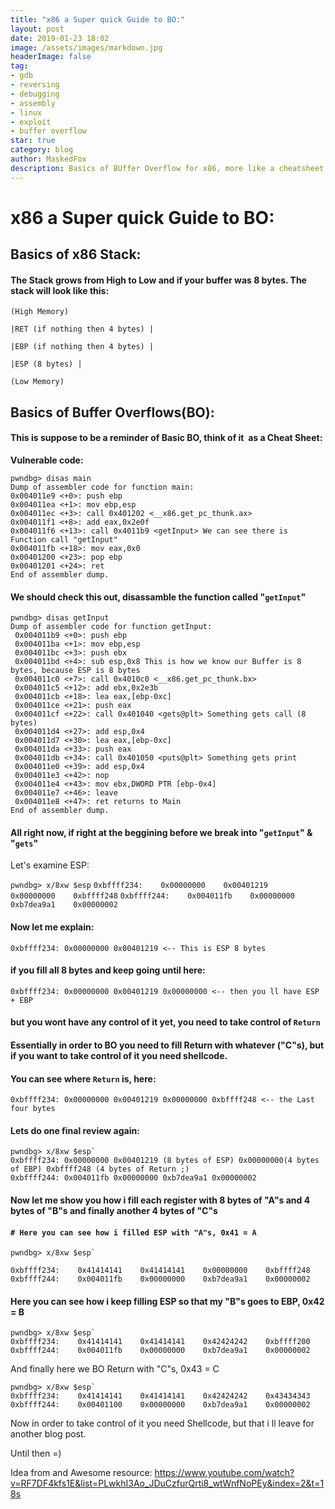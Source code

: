 ```yaml
---
title: "x86 a Super quick Guide to BO:"
layout: post
date: 2019-01-23 18:02
image: /assets/images/markdown.jpg
headerImage: false
tag:
- gdb
- reversing
- debugging
- assembly
- linux
- exploit
- buffer overflow
star: true
category: blog
author: MaskedFox
description: Basics of BUffer Overflow for x86, more like a cheatsheet =p
---
```





# **x86 a Super quick Guide to BO:**

## Basics of x86 Stack:

#### The Stack grows from High to Low and if your buffer was 8 bytes. The stack will look like this:



`(High Memory)`

`|RET (if nothing then 4 bytes) |`

`|EBP (if nothing then 4 bytes) |`

`|ESP (8 bytes) |`

`(Low Memory)`



## Basics of Buffer Overflows(BO):

#### This is suppose to be a reminder of Basic BO, think of it  as a Cheat Sheet:

**Vulnerable code:**

```
pwndbg> disas main
Dump of assembler code for function main:
0x004011e9 <+0>: push ebp
0x004011ea <+1>: mov ebp,esp
0x004011ec <+3>: call 0x401202 <__x86.get_pc_thunk.ax>
0x004011f1 <+8>: add eax,0x2e0f
0x004011f6 <+13>: call 0x4011b9 <getInput> We can see there is Function call "getInput"
0x004011fb <+18>: mov eax,0x0
0x00401200 <+23>: pop ebp
0x00401201 <+24>: ret
End of assembler dump.
```





#### We should check this out, disassamble the function called "`getInput`"

```
pwndbg> disas getInput
Dump of assembler code for function getInput:
 0x004011b9 <+0>: push ebp
 0x004011ba <+1>: mov ebp,esp
 0x004011bc <+3>: push ebx
 0x004011bd <+4>: sub esp,0x8 This is how we know our Buffer is 8 bytes, because ESP is 8 bytes
 0x004011c0 <+7>: call 0x4010c0 <__x86.get_pc_thunk.bx>
 0x004011c5 <+12>: add ebx,0x2e3b
 0x004011cb <+18>: lea eax,[ebp-0xc]
 0x004011ce <+21>: push eax
 0x004011cf <+22>: call 0x401040 <gets@plt> Something gets call (8 bytes)
 0x004011d4 <+27>: add esp,0x4
 0x004011d7 <+30>: lea eax,[ebp-0xc]
 0x004011da <+33>: push eax
 0x004011db <+34>: call 0x401050 <puts@plt> Something gets print
 0x004011e0 <+39>: add esp,0x4
 0x004011e3 <+42>: nop
 0x004011e4 <+43>: mov ebx,DWORD PTR [ebp-0x4]
 0x004011e7 <+46>: leave
 0x004011e8 <+47>: ret returns to Main
End of assembler dump.
```



#### All right now, if right at the beggining before we break into "`getInput`" & "`gets`"

Let's examine ESP:

`pwndbg> x/8xw $esp`
`0xbffff234:    0x00000000    0x00401219    0x00000000    0xbffff248`
`0xbffff244:    0x004011fb    0x00000000    0xb7dea9a1    0x00000002`



#### Now let me explain:

`0xbffff234: 0x00000000 0x00401219 <-- This is ESP 8 bytes`



#### if you fill all 8 bytes and keep going until here:

`0xbffff234: 0x00000000 0x00401219 0x00000000 <-- then you ll have ESP + EBP`

#### but you wont have any control of it yet, you need to take control of `Return`

#### Essentially in order to BO you need to fill Return with whatever ("C"s), but if you want to take control of it you need shellcode.

#### You can see where `Return` is, here:

`0xbffff234: 0x00000000 0x00401219 0x00000000 0xbffff248 <-- the Last four bytes`



#### Lets do one final review again:
```
pwndbg> x/8xw $esp`
0xbffff234: 0x00000000 0x00401219 (8 bytes of ESP) 0x00000000(4 bytes of EBP) 0xbffff248 (4 bytes of Return ;)
0xbffff244: 0x004011fb 0x00000000 0xb7dea9a1 0x00000002
```
#### Now let me show you how i fill each register with  8 bytes of "A"s and 4 bytes of "B"s and finally another 4 bytes of "C"s


#### `# Here you can see how i filled ESP with "A"s, 0x41 = A`

```
pwndbg> x/8xw $esp`

0xbffff234:    0x41414141    0x41414141    0x00000000    0xbffff248
0xbffff244:    0x004011fb    0x00000000    0xb7dea9a1    0x00000002
```


#### Here you can see how i keep filling ESP so that my "B"s goes to EBP, 0x42 = B

```
pwndbg> x/8xw $esp`
0xbffff234:    0x41414141    0x41414141    0x42424242    0xbffff200
0xbffff244:    0x004011fb    0x00000000    0xb7dea9a1    0x00000002
```


And finally here we BO Return with "C"s, 0x43 = C

```
pwndbg> x/8xw $esp`
0xbffff234:    0x41414141    0x41414141    0x42424242    0x43434343
0xbffff244:    0x00401100    0x00000000    0xb7dea9a1    0x00000002
```


Now in order to take control of it you need Shellcode, but that i ll leave for another blog post. 

Until then =)


Idea from and Awesome resource: https://www.youtube.com/watch?v=RF7DF4kfs1E&list=PLwkhI3Ao_JDuCzfurQrti8_wtWnfNoPEy&index=2&t=18s
